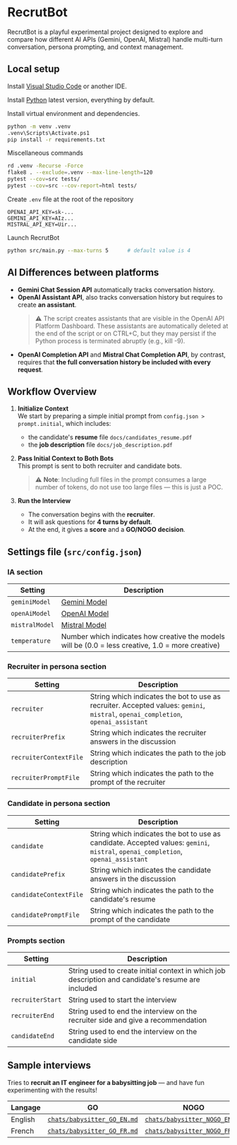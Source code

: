 # RecrutBot

RecrutBot is a playful experimental project designed to explore and compare how different AI APIs (Gemini, OpenAI, Mistral) handle multi-turn conversation, persona prompting, and context management.


## Local setup

Install [Visual Studio Code](https://code.visualstudio.com/) or another IDE.

Install [Python](https://www.python.org/downloads/) latest version, everything by default.

Install virtual environment and dependencies.

```bash
python -m venv .venv
.venv\Scripts\Activate.ps1
pip install -r requirements.txt
```

Miscellaneous commands

```bash
rd .venv -Recurse -Force
flake8 . --exclude=.venv --max-line-length=120
pytest --cov=src tests/
pytest --cov=src --cov-report=html tests/
```

Create `.env` file at the root of the repository
```dotenv
OPENAI_API_KEY=sk-...
GEMINI_API_KEY=AIz...
MISTRAL_API_KEY=Uir...
```

Launch RecrutBot

```bash
python src/main.py --max-turns 5      # default value is 4
```

## AI Differences between platforms

- **Gemini Chat Session API** automatically tracks conversation history.
- **OpenAI Assistant API**, also tracks conversation history but requires to create **an assistant**.
   > ⚠️ The script creates assistants that are visible in the OpenAI API Platform Dashboard. These assistants are automatically deleted at the end of the script or on CTRL+C, but they may persist if the Python process is terminated abruptly (e.g., kill -9).
- **OpenAI Completion API** and **Mistral Chat Completion API**, by contrast, requires that **the full conversation history be included with every request**.

## Workflow Overview

1. **Initialize Context**  
   We start by preparing a simple initial prompt from `config.json > prompt.initial`, which includes:
   - the candidate's **resume** file `docs/candidates_resume.pdf`
   - the **job description** file `docs/job_description.pdf`


2. **Pass Initial Context to Both Bots**  
   This prompt is sent to both recruiter and candidate bots.

   > ⚠️ **Note**: Including full files in the prompt consumes a large number of tokens, do not use too large files — this is just a POC.


4. **Run the Interview**
   - The conversation begins with the **recruiter**.
   - It will ask questions for **4 turns by default**.
   - At the end, it gives a **score** and a **GO/NOGO decision**.


## Settings file (`src/config.json`)

### IA section

| Setting | Description
|-|-
| `geminiModel`           | [Gemini Model](https://ai.google.dev/gemini-api/docs/models)
| `openAiModel`           | [OpenAI Model](https://platform.openai.com/docs/models)
| `mistralModel`          | [Mistral Model](https://docs.mistral.ai/getting-started/models/models_overview)
| `temperature`           | Number which indicates how creative the models will be (0.0 = less creative, 1.0 = more creative)

### Recruiter in persona section

| Setting | Description
|-|-
| `recruiter`             | String which indicates the bot to use as recruiter. Accepted values: `gemini`, `mistral`, `openai_completion`, `openai_assistant`
| `recruiterPrefix`       | String which indicates the recruiter answers in the discussion
| `recruiterContextFile`  | String which indicates the path to the job description
| `recruiterPromptFile`   | String which indicates the path to the prompt of the recruiter

### Candidate in persona section

| Setting | Description
|-|-
| `candidate`             | String which indicates the bot to use as candidate. Accepted values: `gemini`, `mistral`, `openai_completion`, `openai_assistant`
| `candidatePrefix`       | String which indicates the candidate answers in the discussion
| `candidateContextFile`  | String which indicates the path to the candidate's resume
| `candidatePromptFile`   | String which indicates the path to the prompt of the candidate

### Prompts section

| Setting | Description
|-|-
| `initial`               | String used to create initial context in which job description and candidate's resume are included
| `recruiterStart`        | String used to start the interview
| `recruiterEnd`          | String used to end the interview on the recruiter side and give a recommendation
| `candidateEnd`          | String used to end the interview on the candidate side


## Sample interviews

Tries to **recruit an IT engineer for a babysitting job** — and have fun experimenting with the results!

| Langage | GO | NOGO
|-|-|-
| English | [`chats/babysitter_GO_EN.md`](./chats/babysitter_GO_EN.md) | [`chats/babysitter_NOGO_EN.md`](./chats/babysitter_NOGO_EN.md)
| French  | [`chats/babysitter_GO_FR.md`](./chats/babysitter_GO_FR.md) | [`chats/babysitter_NOGO_FR.md`](./chats/babysitter_NOGO_FR.md)
